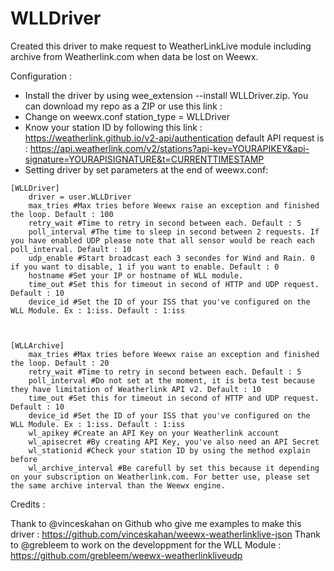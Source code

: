 # WLLDriver
Created this driver to make request to WeatherLinkLive module including archive from Weatherlink.com when data be lost on Weewx.

Configuration : 

- Install the driver by using wee_extension --install WLLDriver.zip. You can download my repo as a ZIP or use this link : 
- Change on weewx.conf station_type = WLLDriver
- Know your station ID by following this link : https://weatherlink.github.io/v2-api/authentication
default API request is : https://api.weatherlink.com/v2/stations?api-key=YOURAPIKEY&api-signature=YOURAPISIGNATURE&t=CURRENTTIMESTAMP
- Setting driver by set parameters at the end of weewx.conf: 

```
[WLLDriver]
    driver = user.WLLDriver
    max_tries #Max tries before Weewx raise an exception and finished the loop. Default : 100
    retry_wait #Time to retry in second between each. Default : 5
    poll_interval #The time to sleep in second between 2 requests. If you have enabled UDP please note that all sensor would be reach each poll_interval. Default : 10
    udp_enable #Start broadcast each 3 secondes for Wind and Rain. 0 if you want to disable, 1 if you want to enable. Default : 0
    hostname #Set your IP or hostname of WLL module.
    time_out #Set this for timeout in second of HTTP and UDP request. Default : 10
    device_id #Set the ID of your ISS that you've configured on the WLL Module. Ex : 1:iss. Default : 1:iss
    


[WLLArchive]
    max_tries #Max tries before Weewx raise an exception and finished the loop. Default : 20
    retry_wait #Time to retry in second between each. Default : 5
    poll_interval #Do not set at the moment, it is beta test because they have limitation of Weatherlink API v2. Default : 10
    time_out #Set this for timeout in second of HTTP and UDP request. Default : 10
    device_id #Set the ID of your ISS that you've configured on the WLL Module. Ex : 1:iss. Default : 1:iss
    wl_apikey #Create an API Key on your Weatherlink account
    wl_apisecret #By creating API Key, you've also need an API Secret
    wl_stationid #Check your station ID by using the method explain before
    wl_archive_interval #Be carefull by set this because it depending on your subscription on Weatherlink.com. For better use, please set the same archive interval than the Weewx engine.

```

Credits : 

Thank to @vinceskahan on Github who give me examples to make this driver : https://github.com/vinceskahan/weewx-weatherlinklive-json
Thank to @grebleem to work on the developpment for the WLL Module : https://github.com/grebleem/weewx-weatherlinkliveudp
